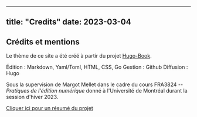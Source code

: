 
---
title: "Credits"
date: 2023-03-04
---

## Crédits et mentions

Le thème de ce site a été créé à partir du projet [Hugo-Book](https://github.com/alex-shpak/hugo-book).

Édition : Markdown, Yaml/Toml, HTML, CSS, Go
Gestion : Github
Diffusion : Hugo


Sous la supervision de Margot Mellet dans le cadre du cours FRA3824 -- _Pratiques de l'édition numérique_ donné à l'Université de Montréal durant la session d'hiver 2023.


[Cliquer ici pour un résumé du projet](/Carnet-pour-mon-Sims/about)
